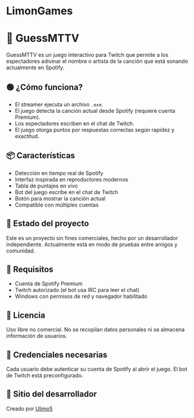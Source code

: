 # LimonGames

# 🎵 GuessMTTV

GuessMTTV es un juego interactivo para Twitch que permite a los espectadores adivinar el nombre o artista de la canción que está sonando actualmente en Spotify.

## 🟢 ¿Cómo funciona?

- El streamer ejecuta un archivo `.exe`.
- El juego detecta la canción actual desde Spotify (requiere cuenta Premium).
- Los espectadores escriben en el chat de Twitch.
- El juego otorga puntos por respuestas correctas según rapidez y exactitud.

## 📦 Características

- Detección en tiempo real de Spotify
- Interfaz inspirada en reproductores modernos
- Tabla de puntajes en vivo
- Bot del juego escribe en el chat de Twitch
- Botón para mostrar la canción actual
- Compatible con múltiples cuentas

## 🧪 Estado del proyecto

Este es un proyecto sin fines comerciales, hecho por un desarrollador independiente. Actualmente está en modo de pruebas entre amigos y comunidad.

## 🔐 Requisitos

- Cuenta de Spotify Premium
- Twitch autorizado (el bot usa IRC para leer el chat)
- Windows con permisos de red y navegador habilitado

## 📝 Licencia

Uso libre no comercial. No se recopilan datos personales ni se almacena información de usuarios.

## 🧩 Credenciales necesarias

Cada usuario debe autenticar su cuenta de Spotify al abrir el juego. El bot de Twitch está preconfigurado.

## 🔗 Sitio del desarrollador

Creado por [Ulimo5](https://github.com/Ulimo5)
